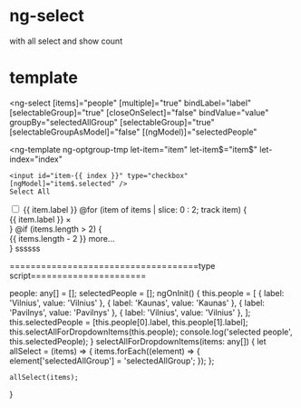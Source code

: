 # ng-select
with all select and show count 

# template


<ng-select
  [items]="people"
  [multiple]="true"
  bindLabel="label"
  [selectableGroup]="true"
  [closeOnSelect]="false"
  bindValue="value"
  groupBy="selectedAllGroup"
  [selectableGroup]="true"
  [selectableGroupAsModel]="false"
  [(ngModel)]="selectedPeople"
>
  <ng-template
    ng-optgroup-tmp
    let-item="item"
    let-item$="item$"
    let-index="index"
  >
    <input id="item-{{ index }}" type="checkbox" [ngModel]="item$.selected" />
    Select All
  </ng-template>
  <ng-template
    ng-option-tmp
    let-item="item"
    let-item$="item$"
    let-index="index"
  >
    <input id="item-{{ index }}" type="checkbox" [ngModel]="item$.selected" />
    {{ item.label }}
  </ng-template>
  <ng-template ng-multi-label-tmp let-items="items" let-clear="clear">
    @for (item of items | slice: 0 : 2; track item) {
    <div class="ng-value">
      <span class="ng-value-label"> {{ item.label }}</span>
      <span class="ng-value-icon right" (click)="clear(item)" aria-hidden="true"
        >×</span
      >
    </div>
    } @if (items.length > 2) {
    <div class="ng-value">
      <span class="ng-value-label">{{ items.length - 2 }} more...</span>
    </div>
    }
  </ng-template>
</ng-select>
ssssss

====================================type script======================

  people: any[] = [];
  selectedPeople = [];
  ngOnInit() {
    this.people = [
      { label: 'Vilnius', value: 'Vilnius' },
      { label: 'Kaunas', value: 'Kaunas' },
      { label: 'Pavilnys', value: 'Pavilnys' },
      { label: 'Vilnius', value: 'Vilnius' },
    ];
    this.selectedPeople = [this.people[0].label, this.people[1].label];
    this.selectAllForDropdownItems(this.people);
    console.log('selected people', this.selectedPeople);
  }
  selectAllForDropdownItems(items: any[]) {
    let allSelect = (items) => {
      items.forEach((element) => {
        element['selectedAllGroup'] = 'selectedAllGroup';
      });
    };

    allSelect(items);
  }
